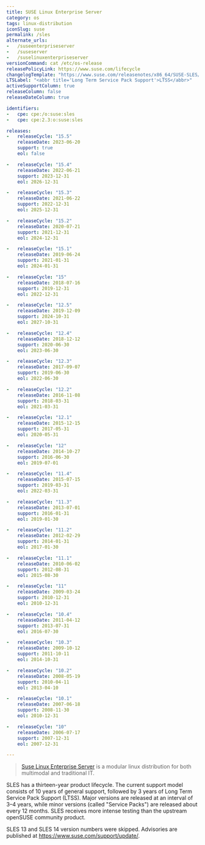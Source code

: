 ```yaml
---
title: SUSE Linux Enterprise Server
category: os
tags: linux-distribution
iconSlug: suse
permalink: /sles
alternate_urls:
-   /suseenterpriseserver
-   /suseserver
-   /suselinuxenterpriseserver
versionCommand: cat /etc/os-release
releasePolicyLink: https://www.suse.com/lifecycle
changelogTemplate: "https://www.suse.com/releasenotes/x86_64/SUSE-SLES/{{'__RELEASE_CYCLE__'|replace:'.','-SP'}}/"
LTSLabel: "<abbr title='Long Term Service Pack Support'>LTSS</abbr>"
activeSupportColumn: true
releaseColumn: false
releaseDateColumn: true

identifiers:
-   cpe: cpe:/o:suse:sles
-   cpe: cpe:2.3:o:suse:sles

releases:
-   releaseCycle: "15.5"
    releaseDate: 2023-06-20
    support: true
    eol: false

-   releaseCycle: "15.4"
    releaseDate: 2022-06-21
    support: 2023-12-31
    eol: 2026-12-31

-   releaseCycle: "15.3"
    releaseDate: 2021-06-22
    support: 2022-12-31
    eol: 2025-12-31

-   releaseCycle: "15.2"
    releaseDate: 2020-07-21
    support: 2021-12-31
    eol: 2024-12-31

-   releaseCycle: "15.1"
    releaseDate: 2019-06-24
    support: 2021-01-31
    eol: 2024-01-31

-   releaseCycle: "15"
    releaseDate: 2018-07-16
    support: 2019-12-31
    eol: 2022-12-31

-   releaseCycle: "12.5"
    releaseDate: 2019-12-09
    support: 2024-10-31
    eol: 2027-10-31

-   releaseCycle: "12.4"
    releaseDate: 2018-12-12
    support: 2020-06-30
    eol: 2023-06-30

-   releaseCycle: "12.3"
    releaseDate: 2017-09-07
    support: 2019-06-30
    eol: 2022-06-30

-   releaseCycle: "12.2"
    releaseDate: 2016-11-08
    support: 2018-03-31
    eol: 2021-03-31

-   releaseCycle: "12.1"
    releaseDate: 2015-12-15
    support: 2017-05-31
    eol: 2020-05-31

-   releaseCycle: "12"
    releaseDate: 2014-10-27
    support: 2016-06-30
    eol: 2019-07-01

-   releaseCycle: "11.4"
    releaseDate: 2015-07-15
    support: 2019-03-31
    eol: 2022-03-31

-   releaseCycle: "11.3"
    releaseDate: 2013-07-01
    support: 2016-01-31
    eol: 2019-01-30

-   releaseCycle: "11.2"
    releaseDate: 2012-02-29
    support: 2014-01-31
    eol: 2017-01-30

-   releaseCycle: "11.1"
    releaseDate: 2010-06-02
    support: 2012-08-31
    eol: 2015-08-30

-   releaseCycle: "11"
    releaseDate: 2009-03-24
    support: 2010-12-31
    eol: 2010-12-31

-   releaseCycle: "10.4"
    releaseDate: 2011-04-12
    support: 2013-07-31
    eol: 2016-07-30

-   releaseCycle: "10.3"
    releaseDate: 2009-10-12
    support: 2011-10-11
    eol: 2014-10-31

-   releaseCycle: "10.2"
    releaseDate: 2008-05-19
    support: 2010-04-11
    eol: 2013-04-10

-   releaseCycle: "10.1"
    releaseDate: 2007-06-18
    support: 2008-11-30
    eol: 2010-12-31

-   releaseCycle: "10"
    releaseDate: 2006-07-17
    support: 2007-12-31
    eol: 2007-12-31

---
```


> [Suse Linux Enterprise Server](https://www.suse.com/products/server/) is a modular linux
> distribution for both multimodal and traditional IT.

SLES has a thirteen-year product lifecycle. The current support model consists of 10 years of
general support, followed by 3 years of Long Term Service Pack Support (LTSS). Major versions are
released at an interval of 3–4 years, while minor versions (called "Service Packs") are released
about every 12 months. SLES receives more intense testing than the upstream openSUSE community
product.

SLES 13 and SLES 14 version numbers were skipped. Advisories are published at <https://www.suse.com/support/update/>.
